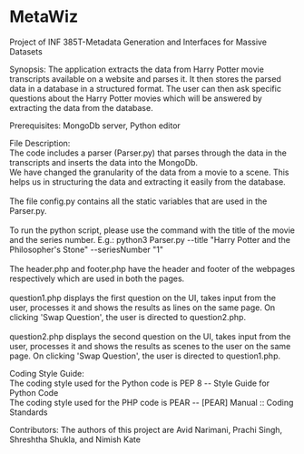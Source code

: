 # MetaWiz
Project of INF 385T-Metadata Generation and Interfaces for Massive Datasets

Synopsis:
The application extracts the data from Harry Potter movie transcripts available on a website and parses it. 
It then stores the parsed data in a database in a structured  format.
The user can then ask specific questions about the Harry Potter movies which will be answered by extracting the data from the database.

Prerequisites:
MongoDb server, Python editor

File Description:<br>
The code includes a parser (Parser.py) that parses through the data in the transcripts and inserts the data into the MongoDb.<br> 
We have changed the granularity of the data from a movie to a scene. This helps us in structuring the data and extracting it easily from the database.<br><br>
The file config.py contains all the static variables that are used in the Parser.py.<br><br>
To run the python script, please use the command with the title of the movie and the series number.
E.g.: python3 Parser.py --title "Harry Potter and the Philosopher's Stone" --seriesNumber "1"<br><br>
The header.php and footer.php have the header and footer of the webpages respectively which are used in both the pages.<br><br>
question1.php displays the first question on the UI, takes input from the user, processes it and shows the results as lines on the same page. On clicking 'Swap Question', the user is directed to question2.php.<br><br>
question2.php displays the second question on the UI, takes input from the user, processes it and shows the results as scenes to the user on the same page. On clicking 'Swap Question', the user is directed to question1.php.

Coding Style Guide:<br>
The coding style used for the Python code is PEP 8 -- Style Guide for Python Code<br>
The coding style used for the PHP code is PEAR -- [PEAR] Manual :: Coding Standards

Contributors:
The authors of this project are Avid Narimani, Prachi Singh, Shreshtha Shukla, and Nimish Kate
